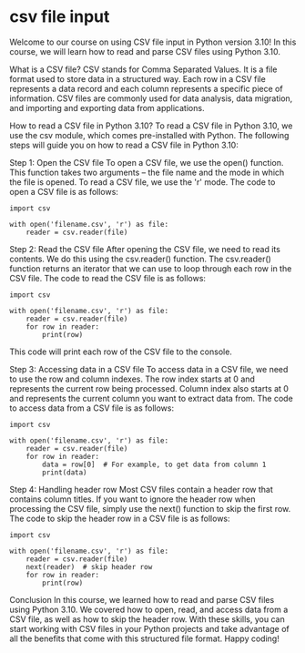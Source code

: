 
csv file input
==============
Welcome to our course on using CSV file input in Python version 3.10! In this course, we will learn how to read and parse CSV files using Python 3.10. 

What is a CSV file?
CSV stands for Comma Separated Values. It is a file format used to store data in a structured way. Each row in a CSV file represents a data record and each column represents a specific piece of information. CSV files are commonly used for data analysis, data migration, and importing and exporting data from applications.

How to read a CSV file in Python 3.10?
To read a CSV file in Python 3.10, we use the csv module, which comes pre-installed with Python. The following steps will guide you on how to read a CSV file in Python 3.10:

Step 1: Open the CSV file
To open a CSV file, we use the open() function. This function takes two arguments – the file name and the mode in which the file is opened. To read a CSV file, we use the 'r' mode. The code to open a CSV file is as follows:

```
import csv 

with open('filename.csv', 'r') as file:
    reader = csv.reader(file)
```

Step 2: Read the CSV file
After opening the CSV file, we need to read its contents. We do this using the csv.reader() function. The csv.reader() function returns an iterator that we can use to loop through each row in the CSV file. The code to read the CSV file is as follows:

```
import csv 

with open('filename.csv', 'r') as file:
    reader = csv.reader(file)
    for row in reader:
        print(row)
```

This code will print each row of the CSV file to the console.

Step 3: Accessing data in a CSV file
To access data in a CSV file, we need to use the row and column indexes. The row index starts at 0 and represents the current row being processed. Column index also starts at 0 and represents the current column you want to extract data from. The code to access data from a CSV file is as follows:

```
import csv 

with open('filename.csv', 'r') as file:
    reader = csv.reader(file)
    for row in reader:
        data = row[0]  # For example, to get data from column 1
        print(data)
```

Step 4: Handling header row
Most CSV files contain a header row that contains column titles. If you want to ignore the header row when processing the CSV file, simply use the next() function to skip the first row. The code to skip the header row in a CSV file is as follows:

```
import csv 

with open('filename.csv', 'r') as file:
    reader = csv.reader(file)
    next(reader)  # skip header row
    for row in reader:
        print(row)
```

Conclusion
In this course, we learned how to read and parse CSV files using Python 3.10. We covered how to open, read, and access data from a CSV file, as well as how to skip the header row. With these skills, you can start working with CSV files in your Python projects and take advantage of all the benefits that come with this structured file format. Happy coding!